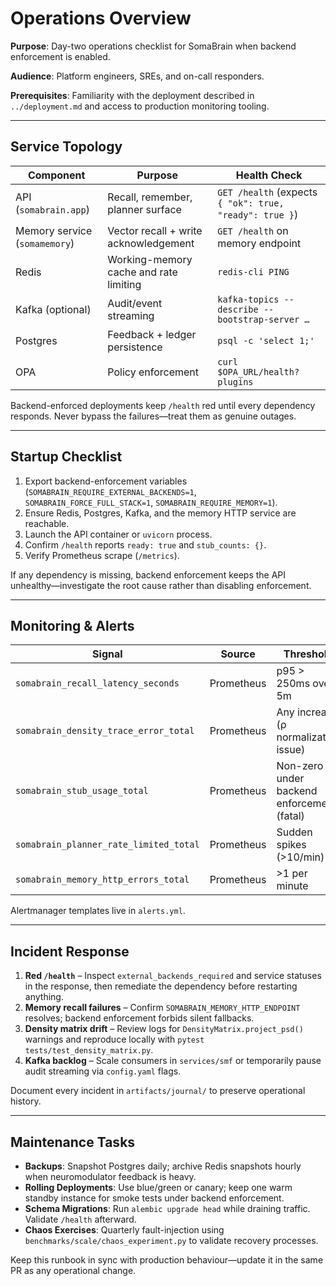 # Operations Overview

**Purpose**: Day-two operations checklist for SomaBrain when backend enforcement is enabled.

**Audience**: Platform engineers, SREs, and on-call responders.

**Prerequisites**: Familiarity with the deployment described in `../deployment.md` and access to production monitoring tooling.

---

## Service Topology

| Component | Purpose | Health Check |
| --- | --- | --- |
| API (`somabrain.app`) | Recall, remember, planner surface | `GET /health` (expects `{ "ok": true, "ready": true }`) |
| Memory service (`somamemory`) | Vector recall + write acknowledgement | `GET /health` on memory endpoint |
| Redis | Working-memory cache and rate limiting | `redis-cli PING` |
| Kafka (optional) | Audit/event streaming | `kafka-topics --describe --bootstrap-server …` |
| Postgres | Feedback + ledger persistence | `psql -c 'select 1;'` |
| OPA | Policy enforcement | `curl $OPA_URL/health?plugins` |

Backend-enforced deployments keep `/health` red until every dependency responds. Never bypass the failures—treat them as genuine outages.

---

## Startup Checklist

1. Export backend-enforcement variables (`SOMABRAIN_REQUIRE_EXTERNAL_BACKENDS=1`, `SOMABRAIN_FORCE_FULL_STACK=1`, `SOMABRAIN_REQUIRE_MEMORY=1`).
2. Ensure Redis, Postgres, Kafka, and the memory HTTP service are reachable.
3. Launch the API container or `uvicorn` process.
4. Confirm `/health` reports `ready: true` and `stub_counts: {}`.
5. Verify Prometheus scrape (`/metrics`).

If any dependency is missing, backend enforcement keeps the API unhealthy—investigate the root cause rather than disabling enforcement.

---

## Monitoring & Alerts

| Signal | Source | Threshold |
| --- | --- | --- |
| `somabrain_recall_latency_seconds` | Prometheus | p95 > 250ms over 5m |
| `somabrain_density_trace_error_total` | Prometheus | Any increase (ρ normalization issue) |
| `somabrain_stub_usage_total` | Prometheus | Non-zero under backend enforcement (fatal) |
| `somabrain_planner_rate_limited_total` | Prometheus | Sudden spikes (>10/min) |
| `somabrain_memory_http_errors_total` | Prometheus | >1 per minute |

Alertmanager templates live in `alerts.yml`.

---

## Incident Response

1. **Red `/health`** – Inspect `external_backends_required` and service statuses in the response, then remediate the dependency before restarting anything.
2. **Memory recall failures** – Confirm `SOMABRAIN_MEMORY_HTTP_ENDPOINT` resolves; backend enforcement forbids silent fallbacks.
3. **Density matrix drift** – Review logs for `DensityMatrix.project_psd()` warnings and reproduce locally with `pytest tests/test_density_matrix.py`.
4. **Kafka backlog** – Scale consumers in `services/smf` or temporarily pause audit streaming via `config.yaml` flags.

Document every incident in `artifacts/journal/` to preserve operational history.

---

## Maintenance Tasks

- **Backups**: Snapshot Postgres daily; archive Redis snapshots hourly when neuromodulator feedback is heavy.
- **Rolling Deployments**: Use blue/green or canary; keep one warm standby instance for smoke tests under backend enforcement.
- **Schema Migrations**: Run `alembic upgrade head` while draining traffic. Validate `/health` afterward.
- **Chaos Exercises**: Quarterly fault-injection using `benchmarks/scale/chaos_experiment.py` to validate recovery processes.

Keep this runbook in sync with production behaviour—update it in the same PR as any operational change.
